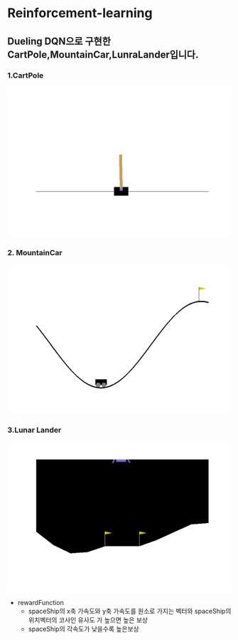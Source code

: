 # Reinforcement-learning
## Dueling DQN으로 구현한 CartPole,MountainCar,LunraLander입니다.
### 1.CartPole
<img src="https://raw.githubusercontent.com/ha-mulan/Reinforcement-learning/master/gif/CartPole.gif"> 

### 2. MountainCar
<img src="https://raw.githubusercontent.com/ha-mulan/Reinforcement-learning/master/gif/MountainCar.gif">  

### 3.Lunar Lander
<img src="https://raw.githubusercontent.com/ha-mulan/Reinforcement-learning/master/gif/LunarLander.gif">

* rewardFunction 
   * spaceShip의 x축 가속도와 y축 가속도를 원소로 가지는 벡터와 spaceShip의 위치벡터의 코사인 유사도 가 높으면 높은 보상
   * spaceShip의 각속도가 낮을수록 높은보상
